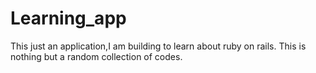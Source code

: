 Learning_app
============

This just an application,I am building to learn about ruby on rails. This is nothing but a random collection of codes.
